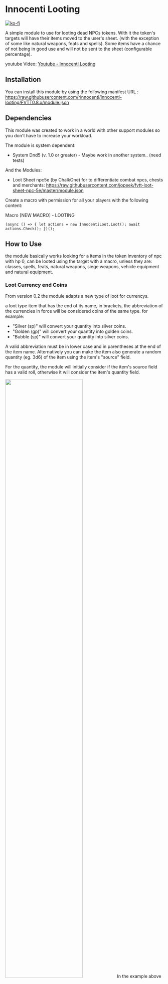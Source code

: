 # Innocenti Looting

[![ko-fi](https://www.ko-fi.com/img/githubbutton_sm.svg)](https://ko-fi.com/D1D02SYZA)

A simple module to use for looting dead NPCs tokens.
With it the token's targets will have their items moved to the user's sheet.
(with the exception of some like natural weapons, feats and spells).
Some items have a chance of not being in good use and will not be sent to the sheet (configurable percentage).

youtube Video:
<a href="https://www.youtube.com/embed/v6JPQ9MWi4U">Youtube - Innocenti Looting</a>

## Installation
You can install this module by using the following manifest URL : https://raw.githubusercontent.com/rinnocenti/innocenti-looting/FVTT0.8.x/module.json

## Dependencies
This module was created to work in a world with other support modules so you don't have to increase your workload.

The module is system dependent:
  * System Dnd5 (v. 1.0 or greater) - Maybe work in another system.. (need tests)

And the Modules:
* Loot Sheet npc5e (by ChalkOne) for to differentiate combat npcs, chests and merchants: https://raw.githubusercontent.com/jopeek/fvtt-loot-sheet-npc-5e/master/module.json

Create a macro with permission for all your players with the following content:

Macro [NEW MACRO] - LOOTING

`(async () => {
let actions = new InnocentiLoot.Loot();
await actions.Check();
})();`

## How to Use
the module basically works looking for a items in the token inventory of npc with hp 0, can be looted using the target with a macro, unless they are:
classes, spells, feats, natural weapons, siege weapons, vehicle equipment and natural equipment.

### Loot Currency end Coins
From version 0.2 the module adapts a new type of loot for currencys.

a loot type item that has the end of its name, in brackets, the abbreviation of the currencies in force will be considered coins of the same type. for example:

* "Silver (sp)" will convert your quantity into silver coins.
* "Golden (gp)" will convert your quantity into golden coins.
* "Bubble (sp)" will convert your quantity into silver coins.

A valid abbreviation must be in lower case and in parentheses at the end of the item name.
Alternatively you can make the item also generate a random quantity (eg. 3d6) of the item using the item's "source" field.

For the quantity, the module will initially consider if the item's source field has a valid roll, otherwise it will consider the item's quantity field.

<img src="https://github.com/rinnocenti/innocenti-looting/blob/main/img/item-coin.png" width="70%" height="70%">
In the example above this item will generate 3d6 gold coins for the player who loot it.

### Loot Items Rolltables.
From version 0.2 the module adapts a new type of loot for random items.
This type of item does not consider the module settings for the percentages of looting items, all items drawn will be added.
a random table loot is recognized by the name that must begin with 'Table:' followed by the name of the rollable table to be drawn, eg:

'Table: My Random Tresures'

will draw new items from the "My Random Tresures" rollable table add them to the loot list.

The table should only contain items and/or other item tables.
Items can be in the items folder in your world or in any item compendium.


## Module Settings
Items also have a percentage (configurable in module settings) chance of not being in good use and not being moved (and deleted) to the character sheet.

## Future Features
* Support for Module Better Tables
* Pickpocket in lives npcs

## Support
If you like this module and would like to help or found a bug or request new features call me on discord @Innocenti#1455 or create a issue here.

## License
This Foundry VTT module, writen by Innocenti, is licensed under a Creative Commons Attribution 4.0 International License.

